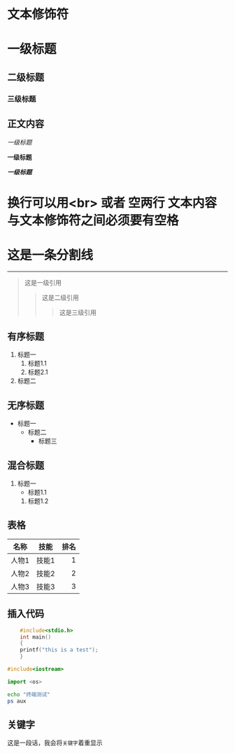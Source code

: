 # 文本修饰符<br>
# 一级标题<br>
## 二级标题<br>
### 三级标题<br>


## 正文内容 <br>
*一级标题*


**一级标题**


***一级标题***

# 换行可以用\<br\> 或者 空两行 文本内容与文本修饰符之间必须要有空格

# 这是一条分割线
---


> 这是一级引用
>> 这是二级引用
>>> 这是三级引用

## 有序标题 <br>
1. 标题一
   1. 标题1.1
   2. 标题2.1
2. 标题二

## 无序标题
* 标题一
  * 标题二
    * 标题三

## 混合标题

1. 标题一
   * 标题1.1
   1. 标题1.2
## 表格
名称|技能|排名
--|:--:|--:
人物1|技能1|1
人物2|技能2|2
人物3|技能3|3


## 插入代码 <br>
```c
    #include<stdio.h>
    int main()
    {
    printf("this is a test");
    }
```
```cpp
#include<iostream>
```
```python
import <os>
```
```bash
echo "终端测试"
ps aux
```
## 关键字
这是一段话，我会将`关键字`着重显示
